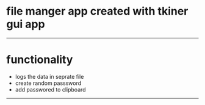 # file manger app created with tkiner gui app
------------
# functionality
- logs the data in seprate file
- create random passsword
- add passwored to clipboard 
---------------
